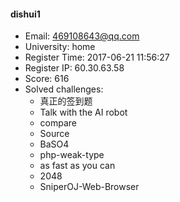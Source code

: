 #### dishui1  

* Email: 469108643@qq.com  
* University: home  
* Register Time: 2017-06-21 11:56:27  
* Register IP: 60.30.63.58  
* Score: 616  
* Solved challenges: 
  * 真正的签到题  
  * Talk with the AI robot  
  * compare  
  * Source  
  * BaSO4  
  * php-weak-type  
  * as fast as you can  
  * 2048  
  * SniperOJ-Web-Browser  
